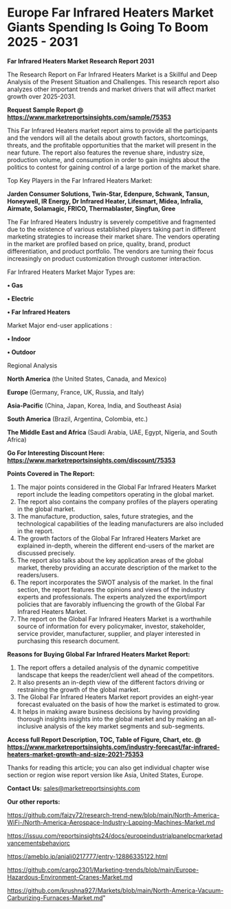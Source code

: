 # Europe Far Infrared Heaters Market Giants Spending Is Going To Boom 2025 - 2031

<strong>Far Infrared Heaters Market Research Report 2031</strong>

The Research Report on Far Infrared Heaters Market is a Skillful and Deep Analysis of the Present Situation and Challenges. This research report also analyzes other important trends and market drivers that will affect market growth over 2025-2031.

<strong>Request Sample Report @ <a href=https://www.marketreportsinsights.com/sample/75353>https://www.marketreportsinsights.com/sample/75353</a></strong>

This Far Infrared Heaters market report aims to provide all the participants and the vendors will all the details about growth factors, shortcomings, threats, and the profitable opportunities that the market will present in the near future. The report also features the revenue share, industry size, production volume, and consumption in order to gain insights about the politics to contest for gaining control of a large portion of the market share.

Top Key Players in the Far Infrared Heaters Market:

<strong>Jarden Consumer Solutions, Twin-Star, Edenpure, Schwank, Tansun, Honeywell, IR Energy, Dr Infrared Heater, Lifesmart, Midea, Infralia, Airmate, Solamagic, FRICO, Thermablaster, Singfun, Gree</strong>

The Far Infrared Heaters Industry is severely competitive and fragmented due to the existence of various established players taking part in different marketing strategies to increase their market share. The vendors operating in the market are profiled based on price, quality, brand, product differentiation, and product portfolio. The vendors are turning their focus increasingly on product customization through customer interaction.

Far Infrared Heaters Market Major Types are:

<strong>• Gas

• Electric

• Far Infrared Heaters</strong>

Market Major end-user applications :

<strong>• Indoor

• Outdoor</strong>

Regional Analysis

</u><strong><b>North America</b></strong> (the United States, Canada, and Mexico)

<strong><b>Europe </b></strong>(Germany, France, UK, Russia, and Italy)

<strong><b>Asia-Pacific</b></strong> (China, Japan, Korea, India, and Southeast Asia)

<strong><b>South America</b></strong> (Brazil, Argentina, Colombia, etc.)

<strong><b>The Middle East and Africa</b></strong> (Saudi Arabia, UAE, Egypt, Nigeria, and South Africa)

<strong>Go For Interesting Discount Here: <a href=https://www.marketreportsinsights.com/discount/75353>https://www.marketreportsinsights.com/discount/75353</a></strong>

<strong>Points Covered in The Report:</strong>
<ol>
  <li>The major points considered in the Global Far Infrared Heaters Market report include the leading competitors operating in the global market.</li>
  <li>The report also contains the company profiles of the players operating in the global market.</li>
  <li>The manufacture, production, sales, future strategies, and the technological capabilities of the leading manufacturers are also included in the report.</li>
  <li>The growth factors of the Global Far Infrared Heaters Market are explained in-depth, wherein the different end-users of the market are discussed precisely.</li>
  <li>The report also talks about the key application areas of the global market, thereby providing an accurate description of the market to the readers/users.</li>
  <li>The report incorporates the SWOT analysis of the market. In the final section, the report features the opinions and views of the industry experts and professionals. The experts analyzed the export/import policies that are favorably influencing the growth of the Global Far Infrared Heaters Market.</li>
  <li>The report on the Global Far Infrared Heaters Market is a worthwhile source of information for every policymaker, investor, stakeholder, service provider, manufacturer, supplier, and player interested in purchasing this research document.</li>
</ol>
<strong>Reasons for Buying Global Far Infrared Heaters Market Report:</strong>

<ol>
  <li>The report offers a detailed analysis of the dynamic competitive landscape that keeps the reader/client well ahead of the competitors.</li>
  <li>It also presents an in-depth view of the different factors driving or restraining the growth of the global market.</li>
  <li>The Global Far Infrared Heaters Market report provides an eight-year forecast evaluated on the basis of how the market is estimated to grow.</li>
  <li>It helps in making aware business decisions by having providing thorough insights insights into the global market and by making an all-inclusive analysis of the key market segments and sub-segments.</li>
</ol>
<strong>Access full Report Description, TOC, Table of Figure, Chart, etc. @ <a href=https://www.marketreportsinsights.com/industry-forecast/far-infrared-heaters-market-growth-and-size-2021-75353>https://www.marketreportsinsights.com/industry-forecast/far-infrared-heaters-market-growth-and-size-2021-75353</a></strong>


Thanks for reading this article; you can also get individual chapter wise section or region wise report version like Asia, United States, Europe.

<strong>Contact Us:</strong>
sales@marketreportsinsights.com

<strong>Our other reports:</strong>

<a href=https://github.com/faizy72/research-trend-new/blob/main/North-America-WiFi-/North-America-Aerospace-Industry-Lapping-Machines-Market.md>https://github.com/faizy72/research-trend-new/blob/main/North-America-WiFi-/North-America-Aerospace-Industry-Lapping-Machines-Market.md</a>

<a href=https://issuu.com/reportsinsights24/docs/europeindustrialpanelpcmarketadvancementsbehaviorc>https://issuu.com/reportsinsights24/docs/europeindustrialpanelpcmarketadvancementsbehaviorc</a>

<a href=https://ameblo.jp/anjali0217777/entry-12886335122.html>https://ameblo.jp/anjali0217777/entry-12886335122.html</a>

<a href=https://github.com/cargo2301/Marketing-trends/blob/main/Europe-Hazardous-Environment-Cranes-Market.md>https://github.com/cargo2301/Marketing-trends/blob/main/Europe-Hazardous-Environment-Cranes-Market.md</a>

<a href=https://github.com/krushna927/Markets/blob/main/North-America-Vacuum-Carburizing-Furnaces-Market.md>https://github.com/krushna927/Markets/blob/main/North-America-Vacuum-Carburizing-Furnaces-Market.md</a>"

